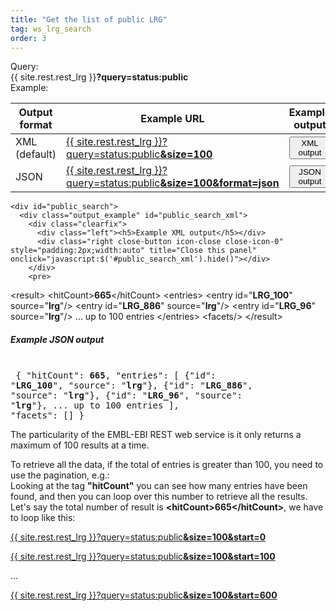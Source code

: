 ```yaml
---
title: "Get the list of public LRG"
tag: ws_lrg_search
order: 3
---
```



<div class="clearfix margin-top-20">
  <div class="left bold_font margin-right-10" style="width:75px">Query:</div> 
  <div class="left">{{ site.rest.rest_lrg }}<b>?query=status:<span class="lrg_blue">public</span></b></div>
</div>
<div class="clearfix ws_example_title">
  <div class="left bold_font margin-right-10" style="width:75px">Example:</div> 
  <div class="left">
    <table class="table table-lrg">
      <thead>
        <tr>
          <th>Output format</th>
          <th>Example URL</th>
          <th>Example output</th>
        </tr>
      </thead>
      <tbody>
        <tr>
          <td>XML <span class="smaller-font">(default)</span></td>
          <td>
            <a href="{{ site.rest.rest_lrg }}?query=status:public&size=100" target="_blank">{{ site.rest.rest_lrg }}?query=status:public<b>&size=100</b></a>
          </td>
          <td>
            <button class="btn btn-primary btn-xs" onclick="javascript:show_output('public_search','xml')">XML output</button>
          </td>
        </tr>
        <tr>
          <td>JSON</td>
          <td>
            <a href="{{ site.rest.rest_lrg }}?query=status:public&size=100&format=json" target="_blank">{{ site.rest.rest_lrg }}?query=status:public<b>&size=100&format=json</b></a>
          </td>
          <td>
            <button class="btn btn-primary btn-xs" onclick="javascript:show_output('public_search','json')">JSON output</button>
          </td>
        </tr>
      </tbody>   
    </table>

    <div id="public_search">
      <div class="output_example" id="public_search_xml">
        <div class="clearfix">
          <div class="left"><h5>Example XML output</h5></div>
          <div class="right close-button icon-close close-icon-0" style="padding:2px;width:auto" title="Close this panel" onclick="javascript:$('#public_search_xml').hide()"></div>
        </div>
        <pre>
&lt;result>
  &lt;hitCount><b>665</b>&lt;/hitCount>
  &lt;entries>
    &lt;entry id="<b>LRG_100</b>" source="<b>lrg</b>"/>
    &lt;entry id="<b>LRG_886</b>" source="<b>lrg</b>"/>
    &lt;entry id="<b>LRG_96</b>" source="<b>lrg</b>"/>
    <span class="lrg_green">... up to 100 entries</span>
  &lt;/entries>
  &lt;facets/>
&lt;/result>
  </pre>
      </div>
      <div class="output_example" id="public_search_json">
        <div class="clearfix">
          <div class="left"><h5>Example JSON output</h5></div>
          <div class="right close-button icon-close close-icon-0" style="padding:2px;width:auto" title="Close this panel" onclick="javascript:$('#public_search_json').hide()"></div>
        </div>
        <pre>
{
  "hitCount": <b>665</b>,
  "entries":
            [
              {"id": "<b>LRG_100</b>", "source": "<b>lrg</b>"},
              {"id": "<b>LRG_886</b>", "source": "<b>lrg</b>"},
              {"id": "<b>LRG_96</b>", "source": "<b>lrg</b>"},
              <span class="lrg_green">... up to 100 entries</span>
            ],
  "facets": []
}
        </pre>
      </div>
    </div>

  </div>
</div>

<p>
  The particularity of the EMBL-EBI REST web service is it only returns a <span class="warning">maximum of 100 results at a time.</span>
</p>
<p>
  To retrieve all the data, if the total of entries is greater than 100, you need to use the pagination, e.g.:<br />
  Looking at the tag <b>"hitCount"</b> you can see how many entries have been found, and then you can loop over this number to retrieve all the results. Let's say the total number of result is <b>&lt;hitCount&gt;<span class="warning">665</span>&lt;/hitCount&gt;</b>, we have to loop like this:
</p>
<p>
  <a href="{{ site.rest.rest_lrg }}?query=status:public&size=100&start=0" target="_blank">{{ site.rest.rest_lrg }}?query=status:public<b>&size=100&start=0</b></a>
</p>
<p>
  <a href="{{ site.rest.rest_lrg }}?query=status:public&size=100&start=100" target="_blank">{{ site.rest.rest_lrg }}?query=status:public<b>&size=100&start=100</b></a>
</p>
<p>...</p>
<p>
  <a href="{{ site.rest.rest_lrg }}?query=status:public&size=100&start=600" target="_blank">{{ site.rest.rest_lrg }}?query=status:public<b>&size=100&start=600</b></a>
</p>


